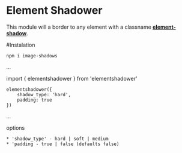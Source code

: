 # Element Shadower

This module will a border to any element with a classname <b><u>element-shadow</u></b>.

#Instalation

`npm i image-shadows`

...

import { elementshadower } from 'elementshadower'

    elementshadower({
        shadow_type: 'hard',
        padding: true
    })
...

options

    * 'shadow_type' - hard | soft | medium
    * 'padding - true | false (defaults false)
